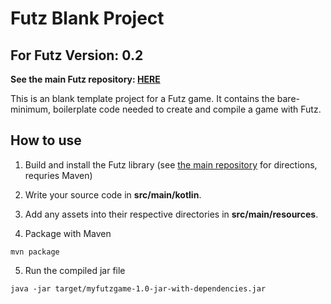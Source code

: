 # Futz Blank Project

## For Futz Version: 0.2

**See the main Futz repository: [HERE](https://github.com/camtauxe/futz)**

This is an blank template project for a Futz game. It contains the bare-minimum, boilerplate code needed to create and compile a game with Futz.

## How to use

1. Build and install the Futz library (see [the main repository](https://github.com/camtauxe/futz) for directions, requries Maven)

2. Write your source code in **src/main/kotlin**.

3. Add any assets into their respective directories in **src/main/resources**.

4. Package with Maven

```
mvn package
```

5. Run the compiled jar file

```
java -jar target/myfutzgame-1.0-jar-with-dependencies.jar
```
